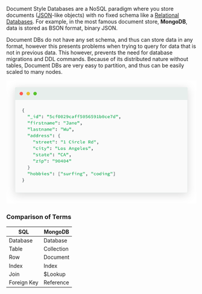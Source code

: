 

Document Style Databases are a NoSQL paradigm where you store documents ([JSON](../Internet%20&%20Networking/Serialization.md)-like objects) with no fixed schema like a [Relational Databases](Relational%20Databases.md). For example, in the most famous document store, **MongoDB**, data is stored as BSON format, binary JSON.

Document DBs do not have any set schema, and thus can store data in any format, however this presents problems when trying to query for data that is not in previous data. This however, prevents the need for database migrations and DDL commands. Because of its distributed nature without tables, Document DBs are very easy to partition, and thus can be easily scaled to many nodes.

![](../Attachments/Pasted%20image%2020220415191252.png)


### Comparison of Terms

|SQL | MongoDB |
|--- | --- |
|Database | Database|
| Table | Collection|
|Row | Document|
|Index | Index|
|Join | $Lookup |
|Foreign Key | Reference|

